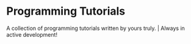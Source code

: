 # Programming Tutorials
A collection of programming tutorials written by yours truly. | Always in active development!
